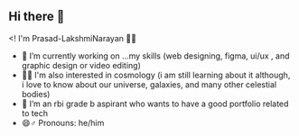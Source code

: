 ## Hi there 👋

<! I'm Prasad-LakshmiNarayan 🧑‍💻

- 🔭 I’m currently working on ...my skills (web designing, figma, ui/ux 
, and graphic design or video editing)
- 🌌🚀 I'm also interested in cosmology (i am still learning about it although, i love to know about our universe, galaxies, and many other celestial bodies)
- 🌱 I’m an rbi grade b aspirant who wants to have a good portfolio related to tech
- 😄♂️ Pronouns: he/him


